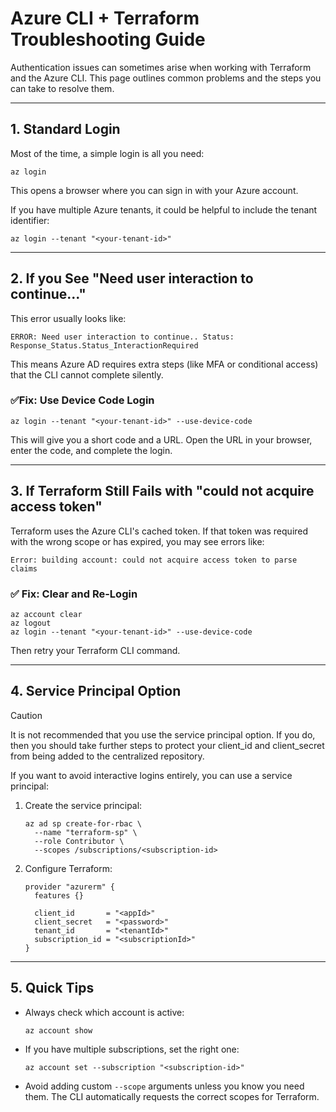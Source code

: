# Azure CLI + Terraform Troubleshooting Guide

Authentication issues can sometimes arise when working with Terraform and the Azure CLI. This page outlines common problems and the steps you can take to resolve them.

---

## 1. Standard Login

Most of the time, a simple login is all you need:

```shell
az login
```

This opens a browser where you can sign in with your Azure account.

If you have multiple Azure tenants, it could be helpful to include the tenant identifier:

```shell
az login --tenant "<your-tenant-id>"
```

---

## 2. If you See "Need user interaction to continue..."

This error usually looks like:

```shell
ERROR: Need user interaction to continue.. Status: Response_Status.Status_InteractionRequired
```

This means Azure AD requires extra steps (like MFA or conditional access) that the CLI cannot complete silently.

### ✅Fix: Use Device Code Login

```shell
az login --tenant "<your-tenant-id>" --use-device-code
```

This will give you a short code and a URL. Open the URL in your browser, enter the code, and complete the login.

---

## 3. If Terraform Still Fails with "could not acquire access token"

Terraform uses the Azure CLI's cached token. If that token was required with the wrong scope or has expired, you may see errors like:

```shell
Error: building account: could not acquire access token to parse claims
```

### ✅ Fix: Clear and Re-Login

```shel
az account clear
az logout
az login --tenant "<your-tenant-id>" --use-device-code
```

Then retry your Terraform CLI command.

---

## 4. Service Principal Option

> [!CAUTION]
>
> It is not recommended that you use the service principal option. If you do, then you should take further steps to protect your client_id and client_secret from being added to the centralized repository.

If you want to avoid interactive logins entirely, you can use a service principal:

1. Create the service principal:

   ```shell
   az ad sp create-for-rbac \
     --name "terraform-sp" \
     --role Contributor \
     --scopes /subscriptions/<subscription-id>
   ```

2. Configure Terraform:

   ```hcl
   provider "azurerm" {
     features {}
   
     client_id       = "<appId>"
     client_secret   = "<password>"
     tenant_id       = "<tenantId>"
     subscription_id = "<subscriptionId>"
   }
   ```

---

## 5. Quick Tips

- Always check which account is active:

  ```shell
  az account show
  ```

- If you have multiple subscriptions, set the right one:

  ```shell
  az account set --subscription "<subscription-id>"
  ```

- Avoid adding custom `--scope` arguments unless you know you need them. The CLI automatically requests the correct scopes for Terraform.